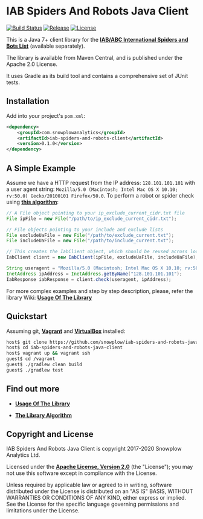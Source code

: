 # IAB Spiders And Robots Java Client

[![Build Status](https://api.travis-ci.org/snowplow/iab-spiders-and-robots-java-client.svg?branch=master)][travis]
[![Release](https://img.shields.io/github/release/snowplow/iab-spiders-and-robots-java-client.svg?style=flat)][releases]
[![License](http://img.shields.io/badge/license-Apache--2-blue.svg?style=flat)][license]

This is a Java 7+ client library for the **[IAB/ABC International Spiders and Bots List][list]** (available separately).

The library is available from Maven Central, and is published under the Apache 2.0 License.

It uses Gradle as its build tool and contains a comprehensive set of JUnit tests.

## Installation

Add into your project's `pom.xml`:

```xml
<dependency>
    <groupId>com.snowplowanalytics</groupId>
    <artifactId>iab-spiders-and-robots-client</artifactId>
    <version>0.1.0</version>
</dependency>
```

## A Simple Example

Assume we have a HTTP request from the IP address: `128.101.101.101` with a user agent string: 
`Mozilla/5.0 (Macintosh; Intel Mac OS X 10.10; rv:50.0) Gecko/20100101 Firefox/50.0`.
To perform a robot or spider check using **[this algorithm][wiki-algorithm]**:

```java
// A File object pointing to your ip_exclude_current_cidr.txt file
File ipFile = new File("/path/to/ip_exclude_current_cidr.txt");

// File objects pointing to your include and exclude lists
File excludeUaFile = new File("/path/to/exclude_current.txt");
File includeUaFile = new File("/path/to/include_current.txt");

// This creates the IabClient object, which should be reused across lookups.
IabClient client = new IabClient(ipFile, excludeUaFile, includeUaFile);

String useragent = "Mozilla/5.0 (Macintosh; Intel Mac OS X 10.10; rv:50.0) Gecko/20100101 Firefox/50.0";
InetAddress ipAddress = InetAddress.getByName("128.101.101.101");
IabResponse iabResponse = client.check(useragent, ipAddress);
```

For more complex examples and step by step description, please, refer the library Wiki: **[Usage Of The Library][wiki-usage]**

## Quickstart

Assuming git, **[Vagrant][vagrant-install]** and **[VirtualBox][virtualbox-install]** installed:

```bash
host$ git clone https://github.com/snowplow/iab-spiders-and-robots-java-client.git
host$ cd iab-spiders-and-robots-java-client
host$ vagrant up && vagrant ssh
guest$ cd /vagrant
guest$ ./gradlew clean build
guest$ ./gradlew test
```

## Find out more

* **[Usage Of The Library][wiki-usage]**

* **[The Library Algorithm][wiki-algorithm]**

## Copyright and License

IAB Spiders And Robots Java Client is copyright 2017-2020 Snowplow Analytics Ltd.

Licensed under the **[Apache License, Version 2.0][license]** (the "License"); you may not use this software except in compliance with the License.

Unless required by applicable law or agreed to in writing, software distributed under the License is distributed on an "AS IS" BASIS, WITHOUT WARRANTIES OR CONDITIONS OF ANY KIND, either express or implied. See the License for the specific language governing permissions and limitations under the License.

[travis]: https://travis-ci.org/snowplow/iab-spiders-and-robots-java-client
[releases]: https://github.com/snowplow/iab-spiders-and-robots-java-client/releases

[vagrant-install]: http://docs.vagrantup.com/v2/installation/index.html
[virtualbox-install]: https://www.virtualbox.org/wiki/Downloads

[wiki-usage]: https://github.com/snowplow/iab-spiders-and-robots-java-client/wiki/Usage-Of-The-Library
[wiki-algorithm]: https://github.com/snowplow/iab-spiders-and-robots-java-client/wiki/The-Library-Algorithm
[license]: http://www.apache.org/licenses/LICENSE-2.0

[list]: https://www.iab.com/guidelines/iab-abc-international-spiders-bots-list/
